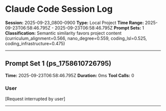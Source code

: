 # Claude Code Session Log

**Session:** 2025-09-23_0800-0900
**Type:** Local Project
**Time Range:** 2025-09-23T06:58:46.795Z - 2025-09-23T06:58:46.795Z
**Prompt Sets:** 1
**Classification:** Semantic similarity favors project content (curriculum_alignment=0.566, nano_degree=0.559, coding_lsl=0.525, coding_infrastructure=0.475)

---

<a name="ps_1758610726795"></a>
## Prompt Set 1 (ps_1758610726795)

**Time:** 2025-09-23T06:58:46.795Z
**Duration:** 0ms
**Tool Calls:** 0

### User

[Request interrupted by user]

---


